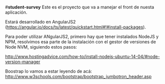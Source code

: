 #**student-survey**
Este es el proyecto que va a manejar el front de nuesta aplicación.

Estará desarrollado en AngularJS2 (https://angular.io/docs/ts/latest/quickstart.html#!#install-packages).
  
Para poder utilizar ANgularJS2, primero hay que tener instalados NodeJS y NPM, resolvimos esa parte de la instalación con el gestor de versiones de Node  NVM, siguiendo estos  pasos:

http://www.hostingadvice.com/how-to/install-nodejs-ubuntu-14-04/#node-version-manager


Boostrap lo vamos a estar leyendo de acá: http://www.w3schools.com/bootstrap/bootstrap_jumbotron_header.asp



